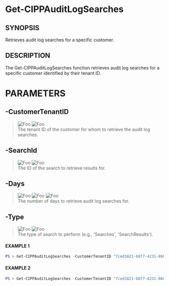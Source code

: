# Get-CIPPAuditLogSearches
## SYNOPSIS
Retrieves audit log searches for a specific customer.
## DESCRIPTION
The Get-CIPPAuditLogSearches function retrieves audit log searches for a specific customer identified by their tenant ID.
# PARAMETERS

## **-CustomerTenantID**
> ![Foo](https://img.shields.io/badge/Type-String-Blue?) ![Foo](https://img.shields.io/badge/Mandatory-TRUE-Red?) \
The tenant ID of the customer for whom to retrieve the audit log searches.

  ## **-SearchId**
> ![Foo](https://img.shields.io/badge/Type-String-Blue?) ![Foo](https://img.shields.io/badge/Mandatory-FALSE-Green?) \
The ID of the search to retrieve results for.

  ## **-Days**
> ![Foo](https://img.shields.io/badge/Type-Int32-Blue?) ![Foo](https://img.shields.io/badge/Mandatory-FALSE-Green?) ![Foo](https://img.shields.io/badge/DefaultValue-0-Blue?color=5547a8)\
The number of days to retrieve audit log searches for.

  ## **-Type**
> ![Foo](https://img.shields.io/badge/Type-String-Blue?) ![Foo](https://img.shields.io/badge/Mandatory-FALSE-Green?) \
The type of search to perform (e.g., 'Searches', 'SearchResults').

 #### EXAMPLE 1
```powershell
PS > Get-CIPPAuditLogSearches -CustomerTenantID "7ced1621-b8f7-4231-868c-bc6b1a2f1778" -Type "Searches"
```
 #### EXAMPLE 2
```powershell
PS > Get-CIPPAuditLogSearches -CustomerTenantID "7ced1621-b8f7-4231-868c-bc6b1a2f1778" -SearchId "12345" -Type "SearchResults"
```

